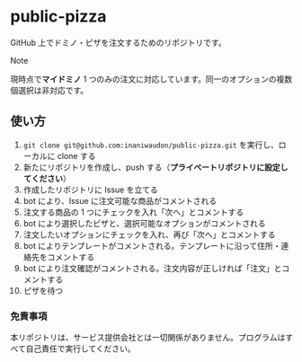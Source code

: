 # public-pizza

GitHub 上でドミノ・ピザを注文するためのリポジトリです。  

> [!NOTE]
> 現時点で**マイドミノ** 1 つのみの注文に対応しています。同一のオプションの複数個選択は非対応です。

## 使い方

1. `git clone git@github.com:inaniwaudon/public-pizza.git` を実行し、ローカルに clone する
2. 新たにリポジトリを作成し、push する（**プライベートリポジトリに設定してください**）
2. 作成したリポジトリに Issue を立てる
3. bot により、Issue に注文可能な商品がコメントされる
4. 注文する商品の 1 つにチェックを入れ「次へ」とコメントする
5. bot により選択したピザと、選択可能なオプションがコメントされる
6. 注文したいオプションにチェックを入れ、再び「次へ」とコメントする
7. bot によりテンプレートがコメントされる。テンプレートに沿って住所・連絡先をコメントする
8. bot により注文確認がコメントされる。注文内容が正しければ「注文」とコメントする
9. ピザを待つ

### 免責事項

本リポジトリは、サービス提供会社とは一切関係がありません。プログラムはすべて自己責任で実行してください。
